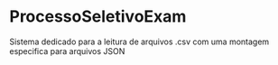 # ProcessoSeletivoExam
Sistema dedicado para a leitura de arquivos .csv com uma montagem especifica para arquivos JSON
